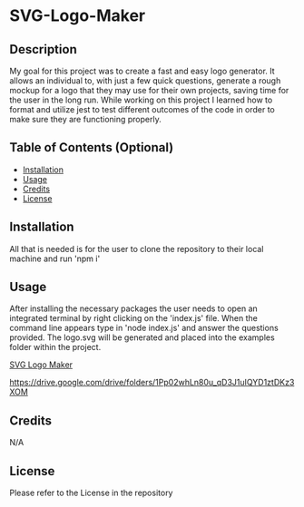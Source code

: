 # SVG-Logo-Maker

## Description

My goal for this project was to create a fast and easy logo generator. It allows an individual to, with just a few quick questions, generate a rough mockup for a logo that they may use for their own projects, saving time for the user in the long run.  While working on this project I learned how to format and utilize jest to test different outcomes of the code in order to make sure they are functioning properly. 

## Table of Contents (Optional)

- [Installation](#installation)
- [Usage](#usage)
- [Credits](#credits)
- [License](#license)

## Installation

All that is needed is for the user to clone the repository to their local machine and run 'npm i'

## Usage

After installing the necessary packages the user needs to open an integrated terminal by right clicking on the 'index.js' file. When the command line appears type in 'node index.js' and answer the questions provided.  The logo.svg will be generated and placed into the examples folder within the project.

[SVG Logo Maker](https://github.com/Jp0st/SVG-Logo-Maker/assets/108998647/d42b81f0-06ee-4588-8396-87fdfef70931)


https://drive.google.com/drive/folders/1Pp02whLn80u_qD3J1uIQYD1ztDKz3XOM

## Credits

N/A

## License

Please refer to the License in the repository
